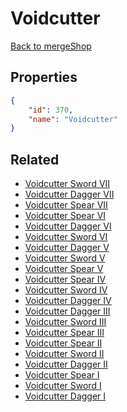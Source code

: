 # Voidcutter

<no description available>

[Back to mergeShop](../merge-shops.md)

## Properties

```json
{
    "id": 370,
    "name": "Voidcutter"
}
```

## Related

- [Voidcutter Sword VII](../items/20958-voidcutter-sword-vii.md)
- [Voidcutter Dagger VII](../items/20965-voidcutter-dagger-vii.md)
- [Voidcutter Spear VII](../items/20972-voidcutter-spear-vii.md)
- [Voidcutter Spear VI](../items/20971-voidcutter-spear-vi.md)
- [Voidcutter Dagger VI](../items/20964-voidcutter-dagger-vi.md)
- [Voidcutter Sword VI](../items/20957-voidcutter-sword-vi.md)
- [Voidcutter Dagger V](../items/20963-voidcutter-dagger-v.md)
- [Voidcutter Sword V](../items/20956-voidcutter-sword-v.md)
- [Voidcutter Spear V](../items/20970-voidcutter-spear-v.md)
- [Voidcutter Spear IV](../items/20969-voidcutter-spear-iv.md)
- [Voidcutter Sword IV](../items/20955-voidcutter-sword-iv.md)
- [Voidcutter Dagger IV](../items/20962-voidcutter-dagger-iv.md)
- [Voidcutter Dagger III](../items/20961-voidcutter-dagger-iii.md)
- [Voidcutter Sword III](../items/20954-voidcutter-sword-iii.md)
- [Voidcutter Spear III](../items/20968-voidcutter-spear-iii.md)
- [Voidcutter Spear II](../items/20967-voidcutter-spear-ii.md)
- [Voidcutter Sword II](../items/20953-voidcutter-sword-ii.md)
- [Voidcutter Dagger II](../items/20960-voidcutter-dagger-ii.md)
- [Voidcutter Spear I](../items/20966-voidcutter-spear-i.md)
- [Voidcutter Sword I](../items/20952-voidcutter-sword-i.md)
- [Voidcutter Dagger I](../items/20959-voidcutter-dagger-i.md)

